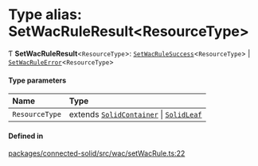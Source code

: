 # Type alias: SetWacRuleResult\<ResourceType\>

Ƭ **SetWacRuleResult**\<`ResourceType`\>: [`SetWacRuleSuccess`](../classes/SetWacRuleSuccess.md)\<`ResourceType`\> \| [`SetWacRuleError`](SetWacRuleError.md)\<`ResourceType`\>

#### Type parameters

| Name | Type |
| :------ | :------ |
| `ResourceType` | extends [`SolidContainer`](../classes/SolidContainer.md) \| [`SolidLeaf`](../classes/SolidLeaf.md) |

#### Defined in

[packages/connected-solid/src/wac/setWacRule.ts:22](https://github.com/o-development/ldo/blob/db87958cb6f858f6cf7340ba5d9536a3a794d587/packages/connected-solid/src/wac/setWacRule.ts#L22)
